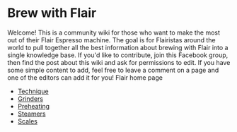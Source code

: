 # Brew with Flair
Welcome! This is a community wiki for those who want to make the most out of their Flair Espresso machine.
The goal is for Flairistas around the world to pull together all the best information about brewing with Flair into a single knowledge base.
If you'd like to contribute, join this Facebook group, then find the post about this wiki and ask for permissions to edit. If you have some simple content to add, feel free to leave a comment on a page and one of the editors can add it for you!
Flair home page

- [Technique](./technique.md)
- [Grinders](./grinders.md)
- [Preheating](./preheating.md)
- [Steamers](./steamers.md)
- [Scales](./scales.md)
